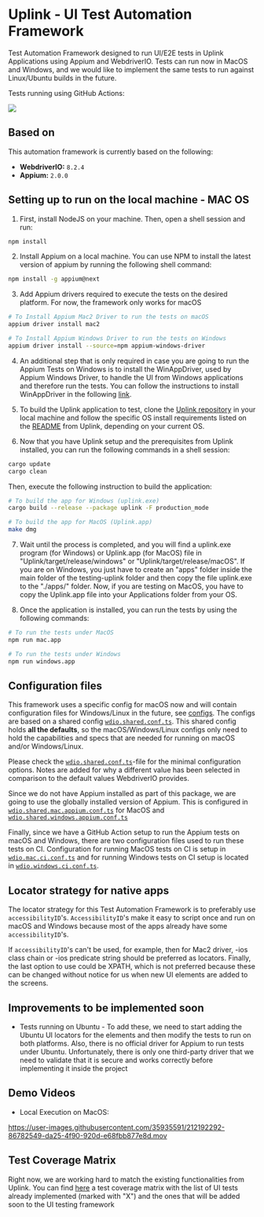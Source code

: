 # Uplink - UI Test Automation Framework

Test Automation Framework designed to run UI/E2E tests in Uplink Applications using Appium and WebdriverIO. Tests can run now in MacOS and Windows, and we would like to implement the same tests to run against Linux/Ubuntu builds in the future.

Tests running using GitHub Actions:

<p align="left">
    <a href="https://github.com/Satellite-im/testing-uplink/actions"><img src="https://github.com/Satellite-im/testing-uplink/actions/workflows/ui-automated-tests.yml/badge.svg" /></a>
</p>

## Based on

This automation framework is currently based on the following:

- **WebdriverIO:** `8.2.4`
- **Appium:** `2.0.0`

## Setting up to run on the local machine - MAC OS

1. First, install NodeJS on your machine. Then, open a shell session and run:

```sh
npm install
```

2. Install Appium on a local machine. You can use NPM to install the latest version of appium by running the following shell command:

```sh
npm install -g appium@next
```

3. Add Appium drivers required to execute the tests on the desired platform. For now, the framework only works for macOS

```sh
# To Install Appium Mac2 Driver to run the tests on macOS
appium driver install mac2

# To Install Appium Windows Driver to run the tests on Windows
appium driver install --source=npm appium-windows-driver
```

4. An additional step that is only required in case you are going to run the Appium Tests on Windows is to install the WinAppDriver, used by Appium Windows Driver, to handle the UI from Windows applications and therefore run the tests. You can follow the instructions to install WinAppDriver in the following [link](https://github.com/microsoft/WinAppDriver).

5. To build the Uplink application to test, clone the [Uplink repository](https://github.com/Satellite-im/Uplink) in your local machine and follow the specific OS install requirements listed on the [README](https://github.com/Satellite-im/Uplink/blob/dev/README.md) from Uplink, depending on your current OS.

6. Now that you have Uplink setup and the prerequisites from Uplink installed, you can run the following commands in a shell session:

```sh
cargo update
cargo clean
```

Then, execute the following instruction to build the application:

```sh
# To build the app for Windows (uplink.exe)
cargo build --release --package uplink -F production_mode
```

```sh
# To build the app for MacOS (Uplink.app)
make dmg
```

7. Wait until the process is completed, and you will find a uplink.exe program (for Windows) or Uplink.app (for MacOS) file in "Uplink/target/release/windows" or "Uplink/target/release/macOS". If you are on Windows, you just have to create an "apps" folder inside the main folder of the testing-uplink folder and then copy the file uplink.exe to the "./apps/" folder. Now, if you are testing on MacOS, you have to copy the Uplink.app file into your Applications folder from your OS.

8. Once the application is installed, you can run the tests by using the following commands:

```sh
# To run the tests under MacOS
npm run mac.app
```

```sh
# To run the tests under Windows
npm run windows.app
```

## Configuration files

This framework uses a specific config for macOS now and will contain configuration files for Windows/Linux in the future, see [configs](./config). The configs are based on a shared config
[`wdio.shared.conf.ts`](./config/wdio.shared.conf.ts).
This shared config holds **all the defaults**, so the macOS/Windows/Linux configs only need to hold the capabilities and specs that are needed
for running on macOS and/or Windows/Linux.

Please check the [`wdio.shared.conf.ts`](./config/wdio.shared.conf.ts)-file for the minimal configuration options. Notes are added for why
a different value has been selected in comparison to the default values WebdriverIO provides.

Since we do not have Appium installed as part of this package, we are going to use the globally installed version of Appium. This is
configured in [`wdio.shared.mac.appium.conf.ts`](./config/wdio.shared.mac.appium.conf.ts) for MacOS and [`wdio.shared.windows.appium.conf.ts`](./config/wdio.shared.windows.appium.conf.ts)

Finally, since we have a GitHub Action setup to run the Appium tests on macOS and Windows, there are two configuration files used to run these tests on CI. Configuration for running MacOS tests on CI is setup in [`wdio.mac.ci.conf.ts`](./config/wdio.mac.ci.conf.ts) and for running Windows tests on CI setup is located in [`wdio.windows.ci.conf.ts`](./config/wdio.windows.ci.conf.ts).

## Locator strategy for native apps

The locator strategy for this Test Automation Framework is to preferably use `accessibilityID`'s. `AccessibilityID`'s make it easy to script once and run on macOS and Windows because most of the apps already have some `accessibilityID`'s.

If `accessibilityID`'s can't be used, for example, then for Mac2 driver, -ios class chain or -ios predicate string should be preferred as locators. Finally, the last option to use could be XPATH, which is not preferred because these can be changed without notice for us when new UI elements are added to the screens.

## Improvements to be implemented soon

- Tests running on Ubuntu - To add these, we need to start adding the Ubuntu UI locators for the elements and then modify the tests to run on both platforms. Also, there is no official driver for Appium to run tests under Ubuntu. Unfortunately, there is only one third-party driver that we need to validate that it is secure and works correctly before implementing it inside the project

## Demo Videos

- Local Execution on MacOS:

https://user-images.githubusercontent.com/35935591/212192292-86782549-da25-4f90-920d-e68fbb877e8d.mov

## Test Coverage Matrix

Right now, we are working hard to match the existing functionalities from Uplink. You can find [here](./TEST_COVERAGE.md) a test coverage matrix with the list of UI tests already implemented (marked with "X") and the ones that will be added soon to the UI testing framework
